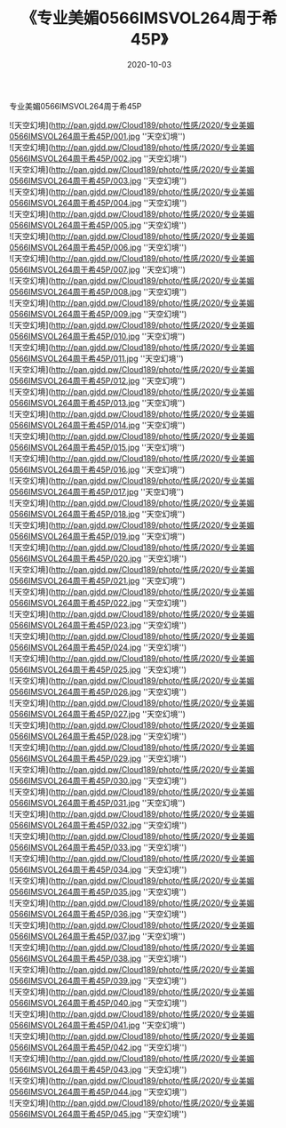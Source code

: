 ﻿---
layout: post
title:  《专业美媚0566IMSVOL264周于希45P》
date:   2020-10-03
img: http://pan.gjdd.pw/Cloud189/photo/性感/2020/专业美媚0566IMSVOL264周于希45P/000.jpg
categories: [美女, 性感, 泳衣]
---

专业美媚0566IMSVOL264周于希45P



![天空幻境](http://pan.gjdd.pw/Cloud189/photo/性感/2020/专业美媚0566IMSVOL264周于希45P/001.jpg ''天空幻境'') <br>
![天空幻境](http://pan.gjdd.pw/Cloud189/photo/性感/2020/专业美媚0566IMSVOL264周于希45P/002.jpg ''天空幻境'') <br>
![天空幻境](http://pan.gjdd.pw/Cloud189/photo/性感/2020/专业美媚0566IMSVOL264周于希45P/003.jpg ''天空幻境'') <br>
![天空幻境](http://pan.gjdd.pw/Cloud189/photo/性感/2020/专业美媚0566IMSVOL264周于希45P/004.jpg ''天空幻境'') <br>
![天空幻境](http://pan.gjdd.pw/Cloud189/photo/性感/2020/专业美媚0566IMSVOL264周于希45P/005.jpg ''天空幻境'') <br>
![天空幻境](http://pan.gjdd.pw/Cloud189/photo/性感/2020/专业美媚0566IMSVOL264周于希45P/006.jpg ''天空幻境'') <br>
![天空幻境](http://pan.gjdd.pw/Cloud189/photo/性感/2020/专业美媚0566IMSVOL264周于希45P/007.jpg ''天空幻境'') <br>
![天空幻境](http://pan.gjdd.pw/Cloud189/photo/性感/2020/专业美媚0566IMSVOL264周于希45P/008.jpg ''天空幻境'') <br>
![天空幻境](http://pan.gjdd.pw/Cloud189/photo/性感/2020/专业美媚0566IMSVOL264周于希45P/009.jpg ''天空幻境'') <br>
![天空幻境](http://pan.gjdd.pw/Cloud189/photo/性感/2020/专业美媚0566IMSVOL264周于希45P/010.jpg ''天空幻境'') <br>
![天空幻境](http://pan.gjdd.pw/Cloud189/photo/性感/2020/专业美媚0566IMSVOL264周于希45P/011.jpg ''天空幻境'') <br>
![天空幻境](http://pan.gjdd.pw/Cloud189/photo/性感/2020/专业美媚0566IMSVOL264周于希45P/012.jpg ''天空幻境'') <br>
![天空幻境](http://pan.gjdd.pw/Cloud189/photo/性感/2020/专业美媚0566IMSVOL264周于希45P/013.jpg ''天空幻境'') <br>
![天空幻境](http://pan.gjdd.pw/Cloud189/photo/性感/2020/专业美媚0566IMSVOL264周于希45P/014.jpg ''天空幻境'') <br>
![天空幻境](http://pan.gjdd.pw/Cloud189/photo/性感/2020/专业美媚0566IMSVOL264周于希45P/015.jpg ''天空幻境'') <br>
![天空幻境](http://pan.gjdd.pw/Cloud189/photo/性感/2020/专业美媚0566IMSVOL264周于希45P/016.jpg ''天空幻境'') <br>
![天空幻境](http://pan.gjdd.pw/Cloud189/photo/性感/2020/专业美媚0566IMSVOL264周于希45P/017.jpg ''天空幻境'') <br>
![天空幻境](http://pan.gjdd.pw/Cloud189/photo/性感/2020/专业美媚0566IMSVOL264周于希45P/018.jpg ''天空幻境'') <br>
![天空幻境](http://pan.gjdd.pw/Cloud189/photo/性感/2020/专业美媚0566IMSVOL264周于希45P/019.jpg ''天空幻境'') <br>
![天空幻境](http://pan.gjdd.pw/Cloud189/photo/性感/2020/专业美媚0566IMSVOL264周于希45P/020.jpg ''天空幻境'') <br>
![天空幻境](http://pan.gjdd.pw/Cloud189/photo/性感/2020/专业美媚0566IMSVOL264周于希45P/021.jpg ''天空幻境'') <br>
![天空幻境](http://pan.gjdd.pw/Cloud189/photo/性感/2020/专业美媚0566IMSVOL264周于希45P/022.jpg ''天空幻境'') <br>
![天空幻境](http://pan.gjdd.pw/Cloud189/photo/性感/2020/专业美媚0566IMSVOL264周于希45P/023.jpg ''天空幻境'') <br>
![天空幻境](http://pan.gjdd.pw/Cloud189/photo/性感/2020/专业美媚0566IMSVOL264周于希45P/024.jpg ''天空幻境'') <br>
![天空幻境](http://pan.gjdd.pw/Cloud189/photo/性感/2020/专业美媚0566IMSVOL264周于希45P/025.jpg ''天空幻境'') <br>
![天空幻境](http://pan.gjdd.pw/Cloud189/photo/性感/2020/专业美媚0566IMSVOL264周于希45P/026.jpg ''天空幻境'') <br>
![天空幻境](http://pan.gjdd.pw/Cloud189/photo/性感/2020/专业美媚0566IMSVOL264周于希45P/027.jpg ''天空幻境'') <br>
![天空幻境](http://pan.gjdd.pw/Cloud189/photo/性感/2020/专业美媚0566IMSVOL264周于希45P/028.jpg ''天空幻境'') <br>
![天空幻境](http://pan.gjdd.pw/Cloud189/photo/性感/2020/专业美媚0566IMSVOL264周于希45P/029.jpg ''天空幻境'') <br>
![天空幻境](http://pan.gjdd.pw/Cloud189/photo/性感/2020/专业美媚0566IMSVOL264周于希45P/030.jpg ''天空幻境'') <br>
![天空幻境](http://pan.gjdd.pw/Cloud189/photo/性感/2020/专业美媚0566IMSVOL264周于希45P/031.jpg ''天空幻境'') <br>
![天空幻境](http://pan.gjdd.pw/Cloud189/photo/性感/2020/专业美媚0566IMSVOL264周于希45P/032.jpg ''天空幻境'') <br>
![天空幻境](http://pan.gjdd.pw/Cloud189/photo/性感/2020/专业美媚0566IMSVOL264周于希45P/033.jpg ''天空幻境'') <br>
![天空幻境](http://pan.gjdd.pw/Cloud189/photo/性感/2020/专业美媚0566IMSVOL264周于希45P/034.jpg ''天空幻境'') <br>
![天空幻境](http://pan.gjdd.pw/Cloud189/photo/性感/2020/专业美媚0566IMSVOL264周于希45P/035.jpg ''天空幻境'') <br>
![天空幻境](http://pan.gjdd.pw/Cloud189/photo/性感/2020/专业美媚0566IMSVOL264周于希45P/036.jpg ''天空幻境'') <br>
![天空幻境](http://pan.gjdd.pw/Cloud189/photo/性感/2020/专业美媚0566IMSVOL264周于希45P/037.jpg ''天空幻境'') <br>
![天空幻境](http://pan.gjdd.pw/Cloud189/photo/性感/2020/专业美媚0566IMSVOL264周于希45P/038.jpg ''天空幻境'') <br>
![天空幻境](http://pan.gjdd.pw/Cloud189/photo/性感/2020/专业美媚0566IMSVOL264周于希45P/039.jpg ''天空幻境'') <br>
![天空幻境](http://pan.gjdd.pw/Cloud189/photo/性感/2020/专业美媚0566IMSVOL264周于希45P/040.jpg ''天空幻境'') <br>
![天空幻境](http://pan.gjdd.pw/Cloud189/photo/性感/2020/专业美媚0566IMSVOL264周于希45P/041.jpg ''天空幻境'') <br>
![天空幻境](http://pan.gjdd.pw/Cloud189/photo/性感/2020/专业美媚0566IMSVOL264周于希45P/042.jpg ''天空幻境'') <br>
![天空幻境](http://pan.gjdd.pw/Cloud189/photo/性感/2020/专业美媚0566IMSVOL264周于希45P/043.jpg ''天空幻境'') <br>
![天空幻境](http://pan.gjdd.pw/Cloud189/photo/性感/2020/专业美媚0566IMSVOL264周于希45P/044.jpg ''天空幻境'') <br>
![天空幻境](http://pan.gjdd.pw/Cloud189/photo/性感/2020/专业美媚0566IMSVOL264周于希45P/045.jpg ''天空幻境'') <br>